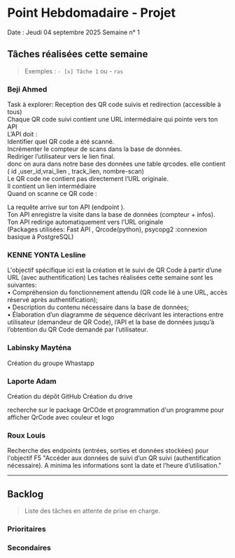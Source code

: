 # Point Hebdomadaire - Projet

Date : Jeudi 04 septembre 2025
Semaine n° 1

## Tâches réalisées cette semaine

> Exemples : `- [x] Tâche 1` ou - `ras`

### Beji Ahmed
Task à explorer: Reception des QR code suivis et redirection (accessible à tous)  
Chaque QR code suivi contient une URL intermédiaire qui pointe vers ton API  
L’API doit :  
Identifier quel QR code a été scanné.  
Incrémenter le compteur de scans dans la base de données.  
Rediriger l’utilisateur vers le lien final.  
donc on aura dans notre base des données une table qrcodes. elle contient ( id ,user_id,vrai_lien , track_lien, nombre-scan)  
Le QR code ne contient pas directement l’URL originale.  
Il contient un lien intermédiaire  
Quand on scanne ce QR code :  

La requête arrive sur ton API (endpoint ).  
Ton API enregistre la visite dans la base de données (compteur + infos).  
Ton API redirige automatiquement vers l’URL originale  
(Packages utilisées: Fast API , Qrcode(python), psycopg2 :connexion basique à PostgreSQL)  

### KENNE YONTA Lesline
L'objectif spécifique ici est la  création et le suivi de QR Code à partir d’une URL (avec authentification)
Les taches réalisées cette semaine sont les suivantes:  
•	Compréhension du fonctionnement attendu (QR code lié à une URL, accès réservé après authentification);  
•	Description du contenu nécessaire dans la base de données;  
•	Élaboration d’un diagramme de séquence décrivant les interactions entre utilisateur (demandeur de QR Code), l’API et la base de données jusqu’à l’obtention du QR Code demandé par l’utilisateur. 

### Labinsky Mayténa
Création du groupe Whastapp

### Laporte Adam
Création du dépôt GitHub
Création du drive

recherche sur le package QrCOde et programmation d'un programme pour afficher QrCode avec couleur et logo

### Roux Louis
Recherche des endpoints (entrées, sorties et données stockées) pour l'objectif F5 "Accéder aux données de suivi d’un QR suivi (authentification nécessaire). A minima les informations sont la date et l’heure d’utilisation."


---

## Backlog

> Liste des tâches en attente de prise en charge.

### Prioritaires

### Secondaires

